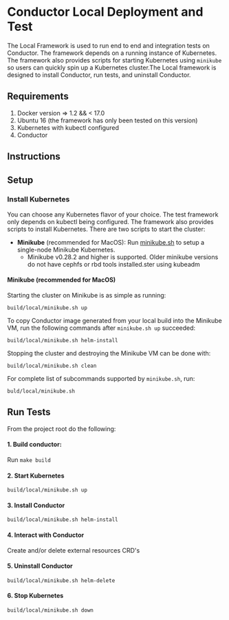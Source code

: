 # Conductor Local Deployment and Test

The Local Framework is used to run end to end and integration tests on Conductor. The framework depends on a running instance of Kubernetes.
The framework also provides scripts for starting Kubernetes using `minikube` so users can
quickly spin up a Kubernetes cluster.The Local framework is designed to install Conductor, run tests, and uninstall Conductor.

## Requirements
1. Docker version => 1.2 && < 17.0
2. Ubuntu 16 (the framework has only been tested on this version)
3. Kubernetes with kubectl configured
4. Conductor

## Instructions

## Setup

### Install Kubernetes
You can choose any Kubernetes flavor of your choice.  The test framework only depends on kubectl being configured.
The framework also provides scripts to install Kubernetes. There are two scripts to start the cluster:
- **Minikube** (recommended for MacOS): Run [minikube.sh](/build/local/minikube.sh) to setup a single-node Minikube Kubernetes.
    - Minikube v0.28.2 and higher is supported. Older minikube versions do not have cephfs or rbd tools installed.ster using kubeadm

#### Minikube (recommended for MacOS)
Starting the cluster on Minikube is as simple as running:
```console
build/local/minikube.sh up
```

To copy Conductor image generated from your local build into the Minikube VM, run the following commands after `minikube.sh up` succeeded:
```
build/local/minikube.sh helm-install
```

Stopping the cluster and destroying the Minikube VM can be done with:
```console
build/local/minikube.sh clean
```

For complete list of subcommands supported by `minikube.sh`, run:
```console
buld/local/minikube.sh
```

## Run Tests
From the project root do the following:
#### 1. Build conductor:
Run `make build`

#### 2. Start Kubernetes
```
build/local/minikube.sh up
```

#### 3. Install Conductor
```
build/local/minikube.sh helm-install
```

#### 4. Interact with Conductor
Create and/or delete external resources CRD's

#### 5. Uninstall Conductor
```
build/local/minikube.sh helm-delete
```  

#### 6. Stop Kubernetes
```
build/local/minikube.sh down
```
